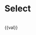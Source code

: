 # Select

<br>

<div>
  <div>{{val}}</div>
  <ot-select :options="options" @change="val = $event.detail" placeholder="请输入"/>
</div>

<script setup>
  import { ref } from 'vue'
  import { html } from 'others-ui'

  const val = ref(0)

  const options = [
    {
      label: html`
        <style>
          .color-red {
            color: red;
          }
        <\/style>
        <span class="color-red">第一个</span>
      `,
      value: "1"
    },
    {
      label: '第二个',
      value: "2"
    },
    {
      label: '第三个',
      value: "3"
    },
    {
      label: '第四个',
      value: "4"
    },
    {
      label: '第五个',
      value: "5"
    }
  ]
</script>

